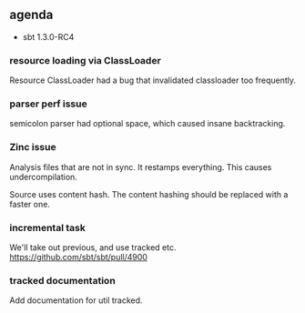 ## agenda

- sbt 1.3.0-RC4


### resource loading via ClassLoader

Resource ClassLoader had a bug that invalidated classloader too frequently.

### parser perf issue

semicolon parser had optional space, which caused insane backtracking.


### Zinc issue

Analysis files that are not in sync. It restamps everything.
This causes undercompilation.

Source uses content hash. The content hashing should be replaced with a faster one.

### incremental task

We'll take out previous, and use tracked etc.
https://github.com/sbt/sbt/pull/4900

### tracked documentation

Add documentation for util tracked.
